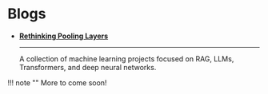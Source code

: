 # Blogs

<div class="grid cards" markdown>

- [__Rethinking Pooling Layers__](approximate-invariance/index.md)

    ---

    A collection of machine learning projects focused on RAG, LLMs, Transformers, and deep neural networks. 

</div>

!!! note ""
    More to come soon!